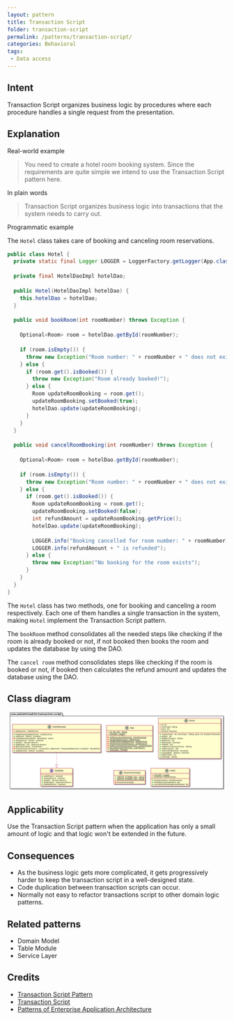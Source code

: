 ```yaml
---
layout: pattern
title: Transaction Script
folder: transaction-script
permalink: /patterns/transaction-script/
categories: Behavioral
tags:
 - Data access
---
```


## Intent

Transaction Script organizes business logic by procedures where each procedure handles a single 
request from the presentation.

## Explanation

Real-world example

> You need to create a hotel room booking system. Since the requirements are quite simple we intend 
> to use the Transaction Script pattern here.

In plain words

> Transaction Script organizes business logic into transactions that the system needs to carry out.

Programmatic example

The `Hotel` class takes care of booking and canceling room reservations.

```java
public class Hotel {
  private static final Logger LOGGER = LoggerFactory.getLogger(App.class);

  private final HotelDaoImpl hotelDao;

  public Hotel(HotelDaoImpl hotelDao) {
    this.hotelDao = hotelDao;
  }

  public void bookRoom(int roomNumber) throws Exception {

    Optional<Room> room = hotelDao.getById(roomNumber);

    if (room.isEmpty()) {
      throw new Exception("Room number: " + roomNumber + " does not exist");
    } else {
      if (room.get().isBooked()) {
        throw new Exception("Room already booked!");
      } else {
        Room updateRoomBooking = room.get();
        updateRoomBooking.setBooked(true);
        hotelDao.update(updateRoomBooking);
      }
    }
  }

  public void cancelRoomBooking(int roomNumber) throws Exception {

    Optional<Room> room = hotelDao.getById(roomNumber);

    if (room.isEmpty()) {
      throw new Exception("Room number: " + roomNumber + " does not exist");
    } else {
      if (room.get().isBooked()) {
        Room updateRoomBooking = room.get();
        updateRoomBooking.setBooked(false);
        int refundAmount = updateRoomBooking.getPrice();
        hotelDao.update(updateRoomBooking);

        LOGGER.info("Booking cancelled for room number: " + roomNumber);
        LOGGER.info(refundAmount + " is refunded");
      } else {
        throw new Exception("No booking for the room exists");
      }
    }
  }
}
```

The `Hotel` class has two methods, one for booking and canceling a room respectively. Each one of 
them handles a single transaction in the system, making `Hotel` implement the Transaction Script 
pattern.

The `bookRoom` method consolidates all the needed steps like checking if the room is already booked
or not, if not booked then books the room and updates the database by using the DAO. 

The `cancel room` method consolidates steps like checking if the room is booked or not, 
if booked then calculates the refund amount and updates the database using the DAO.

## Class diagram

![alt text](./etc/transaction-script.png "Transaction script model")

## Applicability

Use the Transaction Script pattern when the application has only a small amount of logic and that 
logic won't be extended in the future.

## Consequences

* As the business logic gets more complicated, 
it gets progressively harder to keep the transaction script 
in a well-designed state.
* Code duplication between transaction scripts can occur.
* Normally not easy to refactor transactions script to other domain logic
patterns.

## Related patterns

* Domain Model
* Table Module
* Service Layer

## Credits

* [Transaction Script Pattern](https://dzone.com/articles/transaction-script-pattern#:~:text=Transaction%20Script%20(TS)%20is%20the,need%20big%20architecture%20behind%20them.)
* [Transaction Script](https://www.informit.com/articles/article.aspx?p=1398617)
* [Patterns of Enterprise Application Architecture](https://www.amazon.com/gp/product/0321127420/ref=as_li_qf_asin_il_tl?ie=UTF8&tag=javadesignpat-20&creative=9325&linkCode=as2&creativeASIN=0321127420&linkId=18acc13ba60d66690009505577c45c04)
